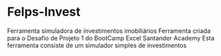 # Felps-Invest
Ferramenta simuladora de investimentos imobiliários 
Ferramenta criada para o Desafio de Projeto 1 do BootCamp Excel Santander Academy
Esta ferramenta consiste de um simulador simples de investimentos
